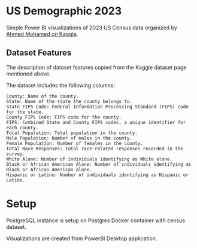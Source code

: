 # US Demographic 2023

Simple Power BI visualizations of 2023 US Census data organized by [Ahmed Mohamed on Kaggle](https://www.kaggle.com/datasets/ahmedmohamed2003/county-level-demographic-population-race-gender/data).

## Dataset Features

The description of dataset features copied from the Kaggle dataset page mentioned above.

The dataset includes the following columns:

    County: Name of the county.
    State: Name of the state the county belongs to.
    State FIPS Code: Federal Information Processing Standard (FIPS) code for the state.
    County FIPS Code: FIPS code for the county.
    FIPS: Combined State and County FIPS codes, a unique identifier for each county.
    Total Population: Total population in the county.
    Male Population: Number of males in the county.
    Female Population: Number of females in the county.
    Total Race Responses: Total race-related responses recorded in the survey.
    White Alone: Number of individuals identifying as White alone.
    Black or African American Alone: Number of individuals identifying as Black or African American alone.
    Hispanic or Latino: Number of individuals identifying as Hispanic or Latino.

# Setup

PostgreSQL instance is setup on Postgres Docker container with census dataset.

Visualizations are created from PowerBI Desktop application.